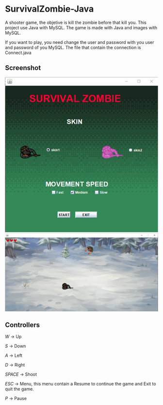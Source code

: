 # SurvivalZombie-Java
A shooter game, the objetive is kill the zombie before that kill you.
This project use Java with MySQL.
The game is made with Java and images with MySQL.

If you want to play, you need change the user and password with you user and password of you MySQL. 
The file that contain the connection is Connect.java
## Screenshot
![alt text](https://github.com/kenshiroSenpai/SurvivalZombie-Java/blob/master/Screenshot/mainMenu.PNG)
![alt text](https://github.com/kenshiroSenpai/SurvivalZombie-Java/blob/master/Screenshot/game.PNG)
## Controllers
*W* -> Up

*S* -> Down

*A* -> Left

*D* -> Right

*SPACE* -> Shoot

*ESC* -> Menu, this menu contain a Resume to continue the game and Exit to quit the game.

*P* -> Pause

